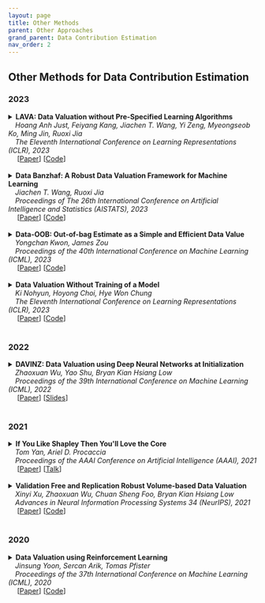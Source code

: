 ```yaml
---
layout: page
title: Other Methods
parent: Other Approaches
grand_parent: Data Contribution Estimation
nav_order: 2
---
```


## Other Methods for Data Contribution Estimation

### 2023

<details><summary><b>LAVA: Data Valuation without Pre-Specified Learning Algorithms</b> <br>
&emsp;<i>Hoang Anh Just, Feiyang Kang, Jiachen T. Wang, Yi Zeng, Myeongseob Ko, Ming Jin, Ruoxi Jia</i><br>
&emsp;<i>The Eleventh International Conference on Learning Representations (ICLR), 2023</i><br>&emsp;
[<a target="_blank" rel="noopener noreferrer" href="https://openreview.net/forum?id=JJuP86nBl4q">Paper</a>]
[<a target="_blank" rel="noopener noreferrer" href="https://github.com/ruoxi-jia-group/LAVA">Code</a>]
<br><br></summary>

<blockquote> <b>Abstract:</b> Traditionally, data valuation is posed as a problem of equitably splitting the validation performance of a learning algorithm among the training data. As a result, the calculated data values depend on many design choices of the underlying learning algorithm. However, this dependence is undesirable for many use cases of data valuation, such as setting priorities over different data sources in a data acquisition process and informing pricing mechanisms in a data marketplace. In these scenarios, data needs to be valued before the actual analysis and the choice of the learning algorithm is still undetermined then. Another side-effect of the dependence is that to assess the value of individual points, one needs to re-run the learning algorithm with and without a point, which incurs a large computation burden. This work leapfrogs over the current limits of data valuation methods by introducing a new framework that can value training data in a way that is oblivious to the downstream learning algorithm. (1) We develop a proxy for the validation performance associated with a training set based on a non-conventional class-wise Wasserstein distance between the training and the validation set. We show that the distance characterizes the upper bound of the validation performance for any given model under certain Lipschitz conditions. (2) We develop a novel method to value individual data based on the sensitivity analysis of the class-wise Wasserstein distance. Importantly, these values can be directly obtained for free from the output of off-the-shelf optimization solvers when computing the distance. (3) We evaluate our new data valuation framework over various use cases related to detecting low-quality data and show that, surprisingly, the learning-agnostic feature of our framework enables a significant improvement over the state-of-the-art performance while being orders of magnitude faster.
<br><br>

<!--
<details><summary><b>Notes</b></summary>TEXT
<br><br></details>
-->

<details><summary><b>Bibtex</b></summary>
{% raw %}
<pre><code> @inproceedings{
just2023lava,
title={{LAVA}: Data Valuation without Pre-Specified Learning Algorithms},
author={Hoang Anh Just and Feiyang Kang and Tianhao Wang and Yi Zeng and Myeongseob Ko and Ming Jin and Ruoxi Jia},
booktitle={The Eleventh International Conference on Learning Representations },
year={2023},
url={https://openreview.net/forum?id=JJuP86nBl4q}
} </code></pre>
{% endraw %}
</details>

</blockquote></details>


<details><summary><b>Data Banzhaf: A Robust Data Valuation Framework for Machine Learning</b> <br>
&emsp;<i>Jiachen T. Wang, Ruoxi Jia</i><br>
&emsp;<i>Proceedings of The 26th International Conference on Artificial Intelligence and Statistics (AISTATS), 2023</i><br>&emsp;
[<a target="_blank" rel="noopener noreferrer" href="https://proceedings.mlr.press/v206/wang23e">Paper</a>]
[<a target="_blank" rel="noopener noreferrer" href="https://github.com/Jiachen-T-Wang/data-banzhaf">Code</a>]
<br><br></summary>

<blockquote> <b>Abstract:</b> Data valuation has wide use cases in machine learning, including improving data quality and creating economic incentives for data sharing. This paper studies the robustness of data valuation to noisy model performance scores. Particularly, we find that the inherent randomness of the widely used stochastic gradient descent can cause existing data value notions (e.g., the Shapley value and the Leave-one-out error) to produce inconsistent data value rankings across different runs. To address this challenge, we introduce the concept of safety margin, which measures the robustness of a data value notion. We show that the Banzhaf value, a famous value notion that originated from cooperative game theory literature, achieves the largest safety margin among all semivalues (a class of value notions that satisfy crucial properties entailed by ML applications and include the famous Shapley value and Leave-one-out error). We propose an algorithm to efficiently estimate the Banzhaf value based on the Maximum Sample Reuse (MSR) principle. Our evaluation demonstrates that the Banzhaf value outperforms the existing semivalue-based data value notions on several ML tasks such as learning with weighted samples and noisy label detection. Overall, our study suggests that when the underlying ML algorithm is stochastic, the Banzhaf value is a promising alternative to the other semivalue-based data value schemes given its computational advantage and ability to robustly differentiate data quality.
<br><br>

<!--
<details><summary><b>Notes</b></summary>TEXT
<br><br></details>
-->

<details><summary><b>Bibtex</b></summary>
{% raw %}
<pre><code> 
@InProceedings{pmlr-v206-wang23e,
  title = 	 {Data Banzhaf: A Robust Data Valuation Framework for Machine Learning},
  author =       {Wang, Jiachen T. and Jia, Ruoxi},
  booktitle = 	 {Proceedings of The 26th International Conference on Artificial Intelligence and Statistics},
  pages = 	 {6388--6421},
  year = 	 {2023},
  editor = 	 {Ruiz, Francisco and Dy, Jennifer and van de Meent, Jan-Willem},
  volume = 	 {206},
  series = 	 {Proceedings of Machine Learning Research},
  month = 	 {25--27 Apr},
  publisher =    {PMLR},
  pdf = 	 {https://proceedings.mlr.press/v206/wang23e/wang23e.pdf},
  url = 	 {https://proceedings.mlr.press/v206/wang23e.html},
  abstract = 	 {Data valuation has wide use cases in machine learning, including improving data quality and creating economic incentives for data sharing. This paper studies the robustness of data valuation to noisy model performance scores. Particularly, we find that the inherent randomness of the widely used stochastic gradient descent can cause existing data value notions (e.g., the Shapley value and the Leave-one-out error) to produce inconsistent data value rankings across different runs. To address this challenge, we introduce the concept of safety margin, which measures the robustness of a data value notion. We show that the Banzhaf value, a famous value notion that originated from cooperative game theory literature, achieves the largest safety margin among all semivalues (a class of value notions that satisfy crucial properties entailed by ML applications and include the famous Shapley value and Leave-one-out error). We propose an algorithm to efficiently estimate the Banzhaf value based on the Maximum Sample Reuse (MSR) principle. Our evaluation demonstrates that the Banzhaf value outperforms the existing semivalue-based data value notions on several ML tasks such as learning with weighted samples and noisy label detection. Overall, our study suggests that when the underlying ML algorithm is stochastic, the Banzhaf value is a promising alternative to the other semivalue-based data value schemes given its computational advantage and ability to robustly differentiate data quality.}
} </code></pre>
{% endraw %}
</details>

</blockquote></details>


<details><summary><b>Data-OOB: Out-of-bag Estimate as a Simple and Efficient Data Value</b> <br>
&emsp;<i>Yongchan Kwon, James Zou</i><br>
&emsp;<i>Proceedings of the 40th International Conference on Machine Learning (ICML), 2023</i><br>&emsp;
[<a target="_blank" rel="noopener noreferrer" href="https://arxiv.org/abs/2304.07718">Paper</a>]
[<a target="_blank" rel="noopener noreferrer" href="https://github.com/ykwon0407/dataoob">Code</a>]
<br><br></summary>

<blockquote> <b>Abstract:</b> Data valuation is a powerful framework for providing statistical insights into which data are beneficial or detrimental to model training. Many Shapley-based data valuation methods have shown promising results in various downstream tasks, however, they are well known to be computationally challenging as it requires training a large number of models. As a result, it has been recognized as infeasible to apply to large datasets. To address this issue, we propose Data-OOB, a new data valuation method for a bagging model that utilizes the out-of-bag estimate. The proposed method is computationally efficient and can scale to millions of data by reusing trained weak learners. Specifically, Data-OOB takes less than 2.25 hours on a single CPU processor when there are 106 samples to evaluate and the input dimension is 100. Furthermore, Data-OOB has solid theoretical interpretations in that it identifies the same important data point as the infinitesimal jackknife influence function when two different points are compared. We conduct comprehensive experiments using 12 classification datasets, each with thousands of sample sizes. We demonstrate that the proposed method significantly outperforms existing state-of-the-art data valuation methods in identifying mislabeled data and finding a set of helpful (or harmful) data points, highlighting the potential for applying data values in real-world applications.
<br><br>

<!--
<details><summary><b>Notes</b></summary>TEXT
<br><br></details>
-->

<details><summary><b>Bibtex</b></summary>
{% raw %}
<pre><code> @article{kwon2023data,
  title={Data-OOB: Out-of-bag Estimate as a Simple and Efficient Data Value},
  author={Kwon, Yongchan and Zou, James},
  journal={Proceedings of the 40th International Conference on Machine Learning},
  year={2023}
} </code></pre>
{% endraw %}
</details>

</blockquote></details>


<details><summary><b>Data Valuation Without Training of a Model</b> <br>
&emsp;<i>Ki Nohyun, Hoyong Choi, Hye Won Chung</i><br>
&emsp;<i>The Eleventh International Conference on Learning Representations (ICLR), 2023 </i><br>&emsp;
[<a target="_blank" rel="noopener noreferrer" href="https://openreview.net/forum?id=XIzO8zr-WbM">Paper</a>]
[<a target="_blank" rel="noopener noreferrer" href="https://github.com/JJchy/CG_score">Code</a>]
<br><br></summary>

<blockquote> <b>Abstract:</b> Many recent works on understanding deep learning try to quantify how much individual data instances influence the optimization and generalization of a model. Such attempts reveal characteristics and importance of individual instances, which may provide useful information in diagnosing and improving deep learning. However, most of the existing works on data valuation require actual training of a model, which often demands high-computational cost. In this paper, we provide a training-free data valuation score, called complexity-gap score, which is a data-centric score to quantify the influence of individual instances in generalization of two-layer overparameterized neural networks. The proposed score can quantify irregularity of the instances and measure how much each data instance contributes in the total movement of the network parameters during training. We theoretically analyze and empirically demonstrate the effectiveness of the complexity-gap score in finding `irregular or mislabeled' data instances, and also provide applications of the score in analyzing datasets and diagnosing training dynamics. Our code is publicly available at https://github.com/JJchy/CG_score.
<br><br>

<!--
<details><summary><b>Notes</b></summary>TEXT
<br><br></details>
-->

<details><summary><b>Bibtex</b></summary>
{% raw %}
<pre><code> @inproceedings{
nohyun2023data,
title={Data Valuation Without Training of a Model},
author={Ki Nohyun and Hoyong Choi and Hye Won Chung},
booktitle={The Eleventh International Conference on Learning Representations },
year={2023},
url={https://openreview.net/forum?id=XIzO8zr-WbM}
} </code></pre>
{% endraw %}
</details>

</blockquote></details>

### 2022

<details><summary><b>DAVINZ: Data Valuation using Deep Neural Networks at Initialization</b> 
<br>
&emsp;<i>Zhaoxuan Wu, Yao Shu, Bryan Kian Hsiang Low</i>
<br>
&emsp;<i>Proceedings of the 39th International Conference on Machine Learning (ICML), 2022</i>
<br>&emsp;
[<a target="_blank" rel="noopener noreferrer" href="https://proceedings.mlr.press/v162/wu22j.html">Paper</a>]
[<a target="_blank" rel="noopener noreferrer" href="https://icml.cc/media/icml-2022/Slides/17500.pdf">Slides</a>]
<br>
<br>
</summary>
  <blockquote> <b>Abstract:</b> Recent years have witnessed a surge of interest in developing trustworthy methods to evaluate the value of data in many real-world applications (e.g., collaborative machine learning, data marketplaces). Existing data valuation methods typically valuate data using the generalization performance of converged machine learning models after their long-term model training, hence making data valuation on large complex deep neural networks (DNNs) unaffordable. To this end, we theoretically derive a domain-aware generalization bound to estimate the generalization performance of DNNs without model training. We then exploit this theoretically derived generalization bound to develop a novel training-free data valuation method named data valuation at initialization (DAVINZ) on DNNs, which consistently achieves remarkable effectiveness and efficiency in practice. Moreover, our training-free DAVINZ, surprisingly, can even theoretically and empirically enjoy the desirable properties that training-based data valuation methods usually attain, thus making it more trustworthy in practice.
<br><br>

<!--
<details><summary><b>Notes</b></summary>TEXT
<br><br></details>
-->


<details><summary><b>Bibtex</b></summary>
{% raw %}
<pre><code> 
@InProceedings{pmlr-v162-wu22j,
  title = 	 {{DAVINZ}: Data Valuation using Deep Neural Networks at Initialization},
  author =       {Wu, Zhaoxuan and Shu, Yao and Low, Bryan Kian Hsiang},
  booktitle = 	 {Proceedings of the 39th International Conference on Machine Learning},
  pages = 	 {24150--24176},
  year = 	 {2022},
  editor = 	 {Chaudhuri, Kamalika and Jegelka, Stefanie and Song, Le and Szepesvari, Csaba and Niu, Gang and Sabato, Sivan},
  volume = 	 {162},
  series = 	 {Proceedings of Machine Learning Research},
  month = 	 {17--23 Jul},
  publisher =    {PMLR},
  pdf = 	 {https://proceedings.mlr.press/v162/wu22j/wu22j.pdf},
  url = 	 {https://proceedings.mlr.press/v162/wu22j.html}
}</code></pre>
{% endraw %}
</details>
</blockquote>
</details>


### 2021

<details><summary><b>If You Like Shapley Then You'll Love the Core</b> <br>
&emsp;<i>Tom Yan, Ariel D. Procaccia</i><br>
&emsp;<i>Proceedings of the AAAI Conference on Artificial Intelligence (AAAI), 2021</i><br>&emsp;
[<a target="_blank" rel="noopener noreferrer" href="https://cdn.aaai.org/ojs/16721/16721-13-20215-1-2-20210518.pdf">Paper</a>]
[<a target="_blank" rel="noopener noreferrer" href="https://slideslive.com/38949225/if-you-like-shapley-then-youll-love-the-core">Talk</a>]
<br><br></summary>

<blockquote> <b>Abstract:</b> The prevalent approach to problems of credit assignment in machine learning — such as feature and data valuation— is to model the problem at hand as a cooperative game and apply the Shapley value. But cooperative game theory offers a rich menu of alternative solution concepts, which famously includes the core and its variants. Our goal is to challenge the machine learning community’s current consensus around the Shapley value, and make a case for the core as a viable alternative. To that end, we prove that arbitrarily good approximations to the least core — a core relaxation that is always feasible — can be computed efficiently (but prove an impossibility for a more refined solution concept, the nucleolus). We also perform experiments that corroborate these theoretical results and shed light on settings where the least core maybe preferable to the Shapley value.
<br><br>

<!--
<details><summary><b>Notes</b></summary>TEXT
<br><br></details>
-->

<details><summary><b>Bibtex</b></summary>
{% raw %}
<pre><code> @inproceedings{yan2021if,
  title={If you like shapley then you’ll love the core},
  author={Yan, Tom and Procaccia, Ariel D},
  booktitle={Proceedings of the AAAI Conference on Artificial Intelligence},
  volume={35},
  number={6},
  pages={5751--5759},
  year={2021}
} </code></pre>
{% endraw %}
</details>

</blockquote></details>


<details><summary><b>Validation Free and Replication Robust Volume-based Data Valuation</b> 
<br>
&emsp;<i>Xinyi Xu, Zhaoxuan Wu, Chuan Sheng Foo, Bryan Kian Hsiang Low</i>
<br>
&emsp;<i>Advances in Neural Information Processing Systems 34 (NeurIPS), 2021</i>
<br>&emsp;
[<a target="_blank" rel="noopener noreferrer" href="https://proceedings.neurips.cc/paper/2021/hash/59a3adea76fadcb6dd9e54c96fc155d1-Abstract.html">Paper</a>]
[<a target="_blank" rel="noopener noreferrer" href="https://github.com/ZhaoxuanWu/VolumeBased-DataValuation">Code</a>]
<br>
<br>
</summary>
  <blockquote> <b>Abstract:</b> Data valuation arises as a non-trivial challenge in real-world use cases such as collaborative machine learning, federated learning, trusted data sharing, data marketplaces. The value of data is often associated with the learning performance (e.g., validation accuracy) of a model trained on the data, which introduces a close coupling between data valuation and validation. However, a validation set may notbe available in practice and it can be challenging for the data providers to reach an agreement on the choice of the validation set. Another practical issue is that of data replication: Given the value of some data points, a dishonest data provider may replicate these data points to exploit the valuation for a larger reward/payment. We observe that the diversity of the data points is an inherent property of a dataset that is independent of validation. We formalize diversity via the volume of the data matrix (i.e., determinant of its left Gram), which allows us to establish a formal connection between the diversity of data and learning performance without requiring validation. Furthermore, we propose a robust volume measure with a theoretical guarantee on the replication robustness by following the intuition that copying the same data points does not increase the diversity of data. We perform extensive experiments to demonstrate its consistency in valuation and practical advantages over existing baselines and show that our method is model- and task-agnostic and can be flexibly adapted to handle various neural networks.
<br><br>

<!--
<details><summary><b>Notes</b></summary>TEXT
<br><br></details>
-->

<details><summary><b>Bibtex</b></summary>
{% raw %}
<pre><code> @inproceedings{Xu2021,
 author = {Xu, Xinyi and Wu, Zhaoxuan and Foo, Chuan Sheng and Low, Bryan Kian Hsiang},
 booktitle = {Advances in Neural Information Processing Systems},
 editor = {M. Ranzato and A. Beygelzimer and Y. Dauphin and P.S. Liang and J. Wortman Vaughan},
 pages = {10837--10848},
 publisher = {Curran Associates, Inc.},
 title = {Validation Free and Replication Robust Volume-based Data Valuation},
 volume = {34},
 year = {2021}
}</code></pre>
{% endraw %}
</details>
</blockquote>
</details>

### 2020
<a id="2020-other"></a>

<details><summary><b>Data Valuation using Reinforcement Learning</b> 
<br>
&emsp;<i>Jinsung Yoon, Sercan Arik, Tomas Pfister</i>
<br>
&emsp;<i>Proceedings of the 37th International Conference on Machine Learning (ICML), 2020</i>
<br>&emsp;
[<a target="_blank" rel="noopener noreferrer" href="https://proceedings.mlr.press/v119/yoon20a.html">Paper</a>]
[<a target="_blank" rel="noopener noreferrer" href="https://github.com/google-research/google-research/tree/master/dvrl">Code</a>]
<br>
<br>
</summary>
  <blockquote> <b>Abstract:</b> Quantifying the value of data is a fundamental problem in machine learning and has multiple important use cases: (1) building insights about the dataset and task, (2) domain adaptation, (3) corrupted sample discovery, and (4) robust learning. We propose Data Valuation using Reinforcement Learning (DVRL), to adaptively learn data values jointly with the predictor model. DVRL uses a data value estimator (DVE) to learn how likely each datum is used in training of the predictor model. DVE is trained using a reinforcement signal that reflects performance on the target task. We demonstrate that DVRL yields superior data value estimates compared to alternative methods across numerous datasets and application scenarios. The corrupted sample discovery performance of DVRL is close to optimal in many regimes (i.e. as if the noisy samples were known apriori), and for domain adaptation and robust learning DVRL significantly outperforms state-of-the-art by 14.6% and 10.8%, respectively.
<br><br>

<details><summary><b>Bibtex</b></summary>
{% raw %}
<pre><code> @InProceedings{pmlr-v119-yoon20a,
  title = 	 {Data Valuation using Reinforcement Learning},
  author =       {Yoon, Jinsung and Arik, Sercan and Pfister, Tomas},
  booktitle = 	 {Proceedings of the 37th International Conference on Machine Learning},
  pages = 	 {10842--10851},
  year = 	 {2020},
  editor = 	 {III, Hal Daumé and Singh, Aarti},
  volume = 	 {119},
  series = 	 {Proceedings of Machine Learning Research},
  month = 	 {13--18 Jul},
  publisher =    {PMLR},
  pdf = 	 {http://proceedings.mlr.press/v119/yoon20a/yoon20a.pdf},
  url = 	 {https://proceedings.mlr.press/v119/yoon20a.html}
}
</code></pre>
{% endraw %}
</details>
</blockquote>
</details>


